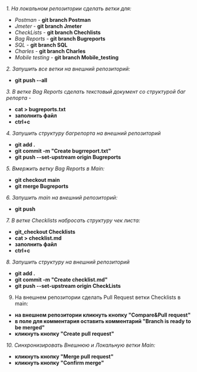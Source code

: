 _1. На локальном репозитории сделать ветки для:_
- _Postman_ - __git branch Postman__
- _Jmeter_ - __git branch Jmeter__
- _CheckLists_ - __git branch Chechlists__
- _Bag Reports_ - __git branch Bugreports__
- _SQL_ - __git branch SQL__
- _Charles_ - __git branch Charles__
- _Mobile testing_ - __git branch Mobile_testing__

_2. Запушить все ветки на внешний репозиторий:_
- __git push --all__

_3. В ветке Bag Reports сделать текстовый документ со структурой баг репорта_ - 
- __cat > bugreports.txt__
- __заполнить файл__
- __ctrl+c__  

_4. Запушить структуру багрепорта на внешний репозиторий_ 
- __git add .__   
- __git commit -m "Create bugrreport.txt"__
- __git push --set-upstream origin Bugreports__  

_5. Вмержить ветку Bag Reports в Main:_ 
- __git checkout main__
- __git merge Bugreports__  

_6. Запушить main на внешний репозиторий:_ 
- __git push__

_7. В ветке Checklists набросать структуру чек листа:_ 
- __git_checkout Checklists__
- __cat > checklist.md__
- __заполнить файл__
- __ctrl+c__  

_8. Запушить структуру на внешний репозиторий_
- __git add .__   
- __git commit -m "Create checklist.md"__
- __git push --set-upstream origin CheckLists__  
9. На внешнем репозитории сделать Pull Request ветки Checklists в main: 
- __на внешнем репозитории кликнуть кнопку "Compare&Pull request"__
- __в поле для комментария оставить комментарий "Branch is ready to be merged"__
- __кликнуть кнопку "Create pull request"__

_10. Синхронизировать Внешнюю и Локальную ветки Main:_
- __кликнуть кнопку "Merge pull request"__
- __кликнуть кнопку "Confirm merge"__  